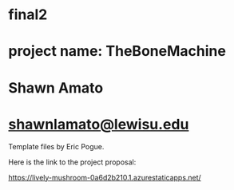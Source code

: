 # final2
# project name: TheBoneMachine
# Shawn Amato
# shawnlamato@lewisu.edu

Template files by Eric Pogue.

Here is the link to the project proposal:

https://lively-mushroom-0a6d2b210.1.azurestaticapps.net/
